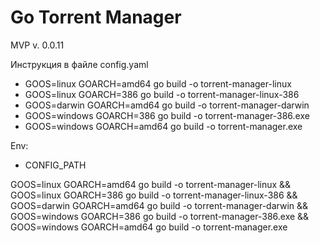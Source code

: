 # Go Torrent Manager
MVP v. 0.0.11

Инструкция в файле config.yaml

- GOOS=linux GOARCH=amd64 go build -o torrent-manager-linux
- GOOS=linux GOARCH=386 go build -o torrent-manager-linux-386
- GOOS=darwin GOARCH=amd64 go build -o torrent-manager-darwin
- GOOS=windows GOARCH=386 go build -o torrent-manager-386.exe
- GOOS=windows GOARCH=amd64 go build -o torrent-manager.exe

Env:
- CONFIG_PATH

GOOS=linux GOARCH=amd64 go build -o torrent-manager-linux &&
GOOS=linux GOARCH=386 go build -o torrent-manager-linux-386 &&
GOOS=darwin GOARCH=amd64 go build -o torrent-manager-darwin &&
GOOS=windows GOARCH=386 go build -o torrent-manager-386.exe &&
GOOS=windows GOARCH=amd64 go build -o torrent-manager.exe